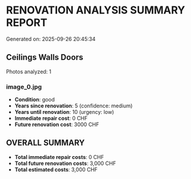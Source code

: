 # RENOVATION ANALYSIS SUMMARY REPORT
Generated on: 2025-09-26 20:45:34

## Ceilings Walls Doors
Photos analyzed: 1

### image_0.jpg
- **Condition**: good
- **Years since renovation**: 5 (confidence: medium)
- **Years until renovation**: 10 (urgency: low)
- **Immediate repair cost**: 0 CHF
- **Future renovation cost**: 3000 CHF

## OVERALL SUMMARY
- **Total immediate repair costs**: 0 CHF
- **Total future renovation costs**: 3,000 CHF
- **Total estimated costs**: 3,000 CHF